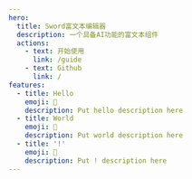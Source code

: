 ```yaml
---
hero:
  title: Sword富文本编辑器
  description: 一个具备AI功能的富文本组件
  actions:
    - text: 开始使用
      link: /guide
    - text: Github
      link: /
features:
  - title: Hello
    emoji: 💎
    description: Put hello description here
  - title: World
    emoji: 🌈
    description: Put world description here
  - title: '!'
    emoji: 🚀
    description: Put ! description here
---
```


<HomeBaseLayout />